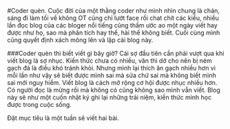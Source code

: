 #Coder quèn.
Cuộc đời của một thằng coder như mình nhìn chung là chán, sáng đi làm tối về không OT cũng chỉ lướt face rồi chat chít các kiểu, nhiều lần đọc blog của các bloger nổi tiếng cũng thầm ước ao một ngày viết hay được như họ, sao mà phân tích hay thế, hài thế không biết. Cuối cùng mình cũng quyết định xách mông lên và lập cái blog này.

###Coder quèn thì biết viết gì bây giờ?
Cái sợ đầu tiên cần phải vượt qua khi viết blog là sợ nhục. Kiến thức chưa có nhiều, văn thì dở cho nên bị ném gạch đá là điều khó tránh khỏi. Nhưng mình lại thích ăn gạch nhiều hơn vì mỗi lần như vậy sẽ biết được mình sai mà sửa chứ sai mà không biết mình sai mới nguy hiểm. Viết blog là cách mở rộng cơ hội được nhục nhiều hơn.
Có người đọc là mừng rồi mà không có cũng không sao mình vẫn viết.
Blog này sẽ như một cuốn nhật ký ghi lại những trải niệm, kiến thức mình học được trong cuộc sống. 

Đặt mục tiêu là một tuần sẽ viết hai bài. 
 